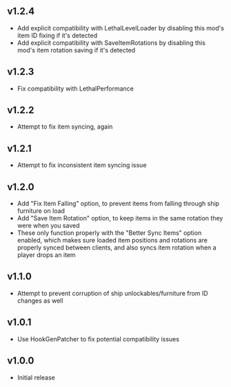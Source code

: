 ## v1.2.4
- Add explicit compatibility with LethalLevelLoader by disabling this mod's item ID fixing if it's detected
- Add explicit compatibility with SaveItemRotations by disabling this mod's item rotation saving if it's detected

## v1.2.3
- Fix compatibility with LethalPerformance

## v1.2.2
- Attempt to fix item syncing, again

## v1.2.1
- Attempt to fix inconsistent item syncing issue

## v1.2.0
- Add "Fix Item Falling" option, to prevent items from falling through ship furniture on load
- Add "Save Item Rotation" option, to keep items in the same rotation they were when you saved
- These only function properly with the "Better Sync Items" option enabled, which makes sure loaded item positions and rotations are properly synced between clients, and also syncs item rotation when a player drops an item

## v1.1.0
- Attempt to prevent corruption of ship unlockables/furniture from ID changes as well

## v1.0.1
- Use HookGenPatcher to fix potential compatibility issues

## v1.0.0
- Initial release
